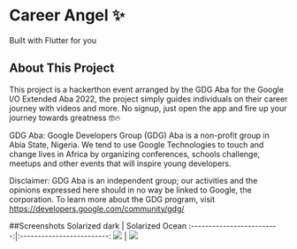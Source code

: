 # Career Angel ✨

Built with Flutter for you

## About This Project

This project is a hackerthon event arranged by the GDG Aba for the Google I/O Extended Aba 2022, the project simply guides individuals on their career journey with videos and more. No signup, just open the app and fire up your journey towards greatness 🤓🔥

GDG Aba:
Google Developers Group (GDG) Aba is a non-profit group in Abia State, Nigeria. We tend to use Google Technologies to touch and change lives in Africa by organizing conferences, schools challenge, meetups and other events that will inspire young developers.

Disclaimer: GDG Aba is an independent group; our activities and the opinions expressed here should in no way be linked to Google, the corporation. To learn more about the GDG program, visit https://developers.google.com/community/gdg/

##Screenshots
Solarized dark             |  Solarized Ocean
:-------------------------:|:-------------------------:
![]([https://...Dark.png](https://github.com/zubisofts/career_angel/blob/master/assets/files/a67565d3-9285-4efe-bd05-1b5b5b1cec89.jpg?raw=true))  |  ![]([https://...Ocean.png](https://github.com/zubisofts/career_angel/blob/master/assets/files/9c19e077-79db-488e-9c7c-285c94777c7e.jpg?raw=true))
